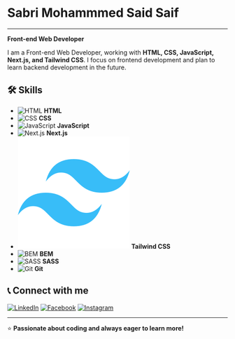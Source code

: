 # Sabri Mohammmed Said Saif

---

**Front-end Web Developer**

I am a Front-end Web Developer, working with **HTML, CSS, JavaScript, Next.js, and Tailwind CSS**. I focus on frontend development and plan to learn backend development in the future.

## 🛠 Skills

- ![HTML](https://img.icons8.com/color/30/000000/html-5.png) **HTML**
- ![CSS](https://img.icons8.com/color/30/000000/css3.png) **CSS**
- ![JavaScript](https://img.icons8.com/color/30/000000/javascript.png) **JavaScript**
- ![Next.js](https://img.icons8.com/color/30/000000/nextjs.png) **Next.js**
- ![Tailwind CSS](https://raw.githubusercontent.com/devicons/devicon/master/icons/tailwindcss/tailwindcss-plain.svg) **Tailwind CSS**
- ![BEM](https://img.shields.io/badge/BEM-methodology-blue) **BEM**
- ![SASS](https://img.icons8.com/color/30/000000/sass.png) **SASS**
- ![Git](https://img.icons8.com/color/30/000000/git.png) **Git**

## 📞 Connect with me

[![LinkedIn](https://img.icons8.com/color/30/000000/linkedin.png)](https://www.linkedin.com/in/sabri-m-alshibani-46318a287)
[![Facebook](https://img.icons8.com/color/30/000000/facebook.png)](https://www.facebook.com/profile.php?id=100057279386624)
[![Instagram](https://img.icons8.com/color/30/000000/instagram-new.png)](https://www.instagram.com/usa5s)

---

⭐ **Passionate about coding and always eager to learn more!**
